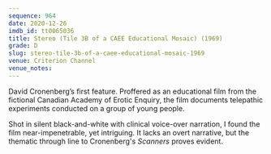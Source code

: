 ```yaml
---
sequence: 964
date: 2020-12-26
imdb_id: tt0065036
title: Stereo (Tile 3B of a CAEE Educational Mosaic) (1969)
grade: D
slug: stereo-tile-3b-of-a-caee-educational-mosaic-1969
venue: Criterion Channel
venue_notes:
---
```


David Cronenberg’s first feature. Proffered as an educational film from the fictional Canadian Academy of Erotic Enquiry, the film documents telepathic experiments conducted on a group of young people.

<!-- end -->

Shot in silent black-and-white with clinical voice-over narration, I found the film near-impenetrable, yet intriguing. It lacks an overt narrative, but the thematic through line to Cronenberg's <span data-imdb-id="tt0081455">_Scanners_</span> proves evident.